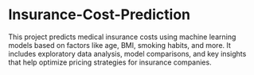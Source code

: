 # Insurance-Cost-Prediction
 This project predicts medical insurance costs using machine learning models based on factors like age, BMI, smoking habits, and more. It includes exploratory data analysis, model comparisons, and key insights that help optimize pricing strategies for insurance companies. 
